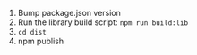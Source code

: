 1. Bump package.json version
2. Run the library build script: `npm run build:lib`
3. `cd dist`
4. npm publish